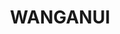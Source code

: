 ---
lastmod: '2025-04-06T06:05:20+00:00'
latitude: -28.5665377
layout: suburb
longitude: 153.3815639
postcode: '2482'
state: NSW
title: WANGANUI
url: /nsw/wanganui/
---